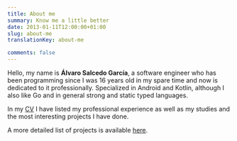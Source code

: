 ```yaml
---
title: About me
summary: Know me a little better
date: 2013-01-11T12:00:00+01:00
slug: about-me
translationKey: about-me

comments: false
---
```


Hello, my name is **Álvaro Salcedo García**, a software engineer who has been programming since I was 16 years old in my spare time and now is dedicated to it professionally. Specialized in Android and Kotlin, although I also like Go and in general strong and static typed languages.

In my [CV](/docs/cv.en.pdf) I have listed my professional experience as well as my studies and the most interesting projects I have done.

A more detailed list of projects is available [here](../projects/).
